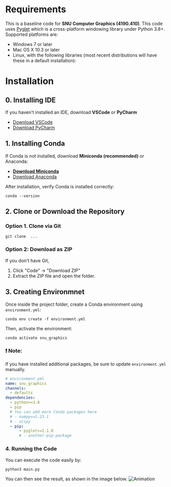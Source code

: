 
# Requirements

This is a baseline code for **SNU Computer Graphics (4190.410)**.
This code uses [Pyglet](https://github.com/pyglet/pyglet) which is a cross-platform windowing library under Python 3.8+. 
Supported platforms are:

* Windows 7 or later
* Mac OS X 10.3 or later
* Linux, with the following libraries (most recent distributions will have these in a default installation):


# Installation

## 0. Installing IDE
If you haven't installed an IDE, download **VSCode** or **PyCharm**

- [Download VSCode](https://code.visualstudio.com/download)
- [Download PyCharm](https://www.jetbrains.com/ko-kr/pycharm/download/?section=windows)



## 1. Installing Conda
If Conda is not installed, download **Miniconda (recommended)** or Anaconda:

- **[Download Miniconda](https://www.anaconda.com/docs/getting-started/miniconda/install)**
- [Download Anaconda](https://docs.conda.io/projects/conda/en/latest/user-guide/install/index.html)

After installation, verify Conda is installed correctly:

    conda --version


## 2. Clone or Download the Repository
### Option 1. Clone via Git

    git clone  ...

### Option 2: Download as ZIP
If you don't have Git, 
1. Click "Code" → "Download ZIP"
2. Extract the ZIP file and open the folder.

## 3. Creating Environmnet
Once inside the project folder, create a Conda environment using `environment.yml`:

    conda env create -f environment.yml

Then, activate the environment:

    conda activate snu_graphics

### ❗ Note:

If you have installed additional packages, be sure to update `environment.yml` manually.

```yaml
# environment.yml
name: snu_graphics
channels:
  - defaults
dependencies:
  - python>=3.8
  - pip
  # You can add more Conda packages here  
  # - numpy==1.23.1
  # - scipy
  - pip:
      - pyglet>=2.1.0
      # - another-pip-package  
```

### 4. Running the Code
You can execute the code easily by:

    python3 main.py

You can then see the result, as shown in the image below.
![Animation](assets/example.gif)
